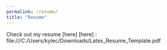 ```yaml
---
permalink: /resume/
title: "Resume"
---
```

Check out my resume [here]
[here] : file:///C:/Users/kylec/Downloads/Latex_Resume_Template.pdf